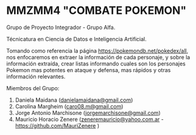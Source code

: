 # MMZMM4 "COMBATE POKEMON"
Grupo de Proyecto Integrador - Grupo Alfa.

Técnicatura en Ciencia de Datos e Inteligencia Artificial.

Tomando como referencia la página https://pokemondb.net/pokedex/all, nos enfocaremos en extraer la información de cada personaje, y sobre la información extraída, crear listas informando cuales son los personajes Pokemon mas potentes en ataque y defensa, mas rápidos y otras información relevantes.

Miembros del Grupo:

1. Daniela Maidana (danielamaidana@gmail.com)
2. Carolina Margheim (caro08.m@gmail.com)
3. Jorge Antonio Marchisone (jorgemarchisone@gmail.com)
4. Mauricio Horacio Zenere (zeneremauricio@yahoo.com.ar - https://github.com/MauriZenere )


